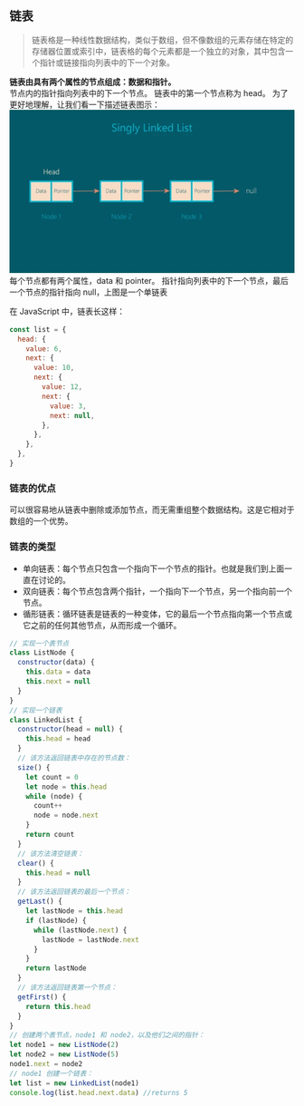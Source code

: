 ## 链表

> 链表格是一种线性数据结构，类似于数组，但不像数组的元素存储在特定的存储器位置或索引中，链表格的每个元素都是一个独立的对象，其中包含一个指针或链接指向列表中的下一个对象。

**链表由具有两个属性的节点组成：数据和指针。**  
节点内的指针指向列表中的下一个节点。 链表中的第一个节点称为 head。 为了更好地理解，让我们看一下描述链表图示：
![链表](./../img/lianbiao.webp)  
每个节点都有两个属性，data 和 pointer。 指针指向列表中的下一个节点，最后一个节点的指针指向 null，上图是一个单链表

在 JavaScript 中，链表长这样：

```js
const list = {
  head: {
    value: 6,
    next: {
      value: 10,
      next: {
        value: 12,
        next: {
          value: 3,
          next: null,
        },
      },
    },
  },
}
```

### 链表的优点

可以很容易地从链表中删除或添加节点，而无需重组整个数据结构。这是它相对于数组的一个优势。

### 链表的类型

- 单向链表：每个节点只包含一个指向下一个节点的指针。也就是我们到上面一直在讨论的。
- 双向链表：每个节点包含两个指针，一个指向下一个节点，另一个指向前一个节点。
- 循形链表：循环链表是链表的一种变体，它的最后一个节点指向第一个节点或它之前的任何其他节点，从而形成一个循环。

```js
// 实现一个表节点
class ListNode {
  constructor(data) {
    this.data = data
    this.next = null
  }
}
// 实现一个链表
class LinkedList {
  constructor(head = null) {
    this.head = head
  }
  // 该方法返回链表中存在的节点数：
  size() {
    let count = 0
    let node = this.head
    while (node) {
      count++
      node = node.next
    }
    return count
  }
  // 该方法清空链表：
  clear() {
    this.head = null
  }
  // 该方法返回链表的最后一个节点：
  getLast() {
    let lastNode = this.head
    if (lastNode) {
      while (lastNode.next) {
        lastNode = lastNode.next
      }
    }
    return lastNode
  }
  // 该方法返回链表第一个节点：
  getFirst() {
    return this.head
  }
}
// 创建两个表节点，node1 和 node2，以及他们之间的指针：
let node1 = new ListNode(2)
let node2 = new ListNode(5)
node1.next = node2
// node1 创建一个链表：
let list = new LinkedList(node1)
console.log(list.head.next.data) //returns 5
```
